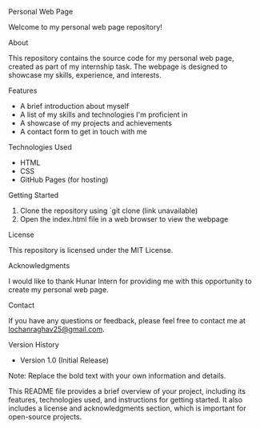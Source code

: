 Personal Web Page

Welcome to my personal web page repository!

About

This repository contains the source code for my personal web page, created as part of my internship task. The webpage is designed to showcase my skills, experience, and interests.

Features

- A brief introduction about myself
- A list of my skills and technologies I'm proficient in
- A showcase of my projects and achievements
- A contact form to get in touch with me

Technologies Used

- HTML
- CSS
- GitHub Pages (for hosting)

Getting Started

1. Clone the repository using `git clone (link unavailable)
2. Open the index.html file in a web browser to view the webpage

License

This repository is licensed under the MIT License.

Acknowledgments

I would like to thank  Hunar Intern for providing me with this opportunity to create my personal web page.

Contact

If you have any questions or feedback, please feel free to contact me at lochanraghav25@gmail.com.

Version History

- Version 1.0 (Initial Release)

Note: Replace the bold text with your own information and details.

This README file provides a brief overview of your project, including its features, technologies used, and instructions for getting started. It also includes a license and acknowledgments section, which is important for open-source projects.
